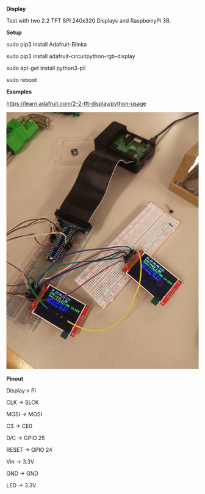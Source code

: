 **Display**

Test with two 2.2 TFT SPI 240x320 Displays and RaspberryPi 3B.


**Setup**


sudo pip3 install Adafruit-Blinka

sudo pip3 install adafruit-circuitpython-rgb-display

sudo apt-get install python3-pil

sudo reboot

**Examples**

https://learn.adafruit.com/2-2-tft-display/python-usage

![Display test](pictures/display_test.jpeg)

**Pinout**

Display-> Pi

CLK -> SLCK

MOSI -> MOSI

CS -> CE0

D/C -> GPIO 25

RESET -> GPIO 24

Vin -> 3.3V

GND -> GND

LED -> 3.3V



